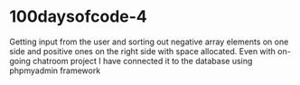 # 100daysofcode-4
Getting input from the user and sorting out negative array elements on one side and positive ones on the right side with space allocated. Even with on-going chatroom project I have connected it to the database using phpmyadmin framework
